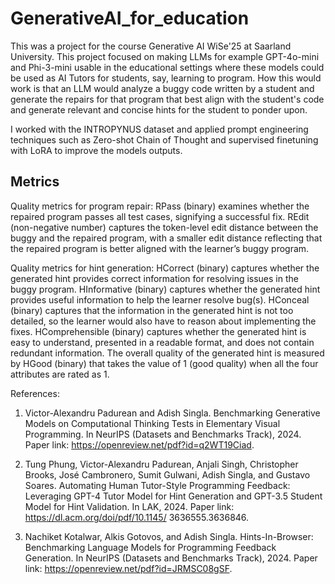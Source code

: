 # GenerativeAI_for_education

This was a project for the course Generative AI WiSe'25 at Saarland University. This project focused on making LLMs for example GPT-4o-mini and Phi-3-mini usable in the educational settings where these models could be used as AI Tutors for students, say, learning to program. How this would work is that an LLM would analyze a buggy code written by a student and generate the repairs for that program that best align with the student's code and generate relevant and concise hints for the student to ponder upon. 

I worked with the INTROPYNUS dataset and applied prompt engineering techniques such as Zero-shot Chain of Thought and supervised finetuning with LoRA to improve the models outputs.

## Metrics
Quality metrics for program repair: RPass (binary) examines whether the repaired program
passes all test cases, signifying a successful fix. REdit (non-negative number) captures the token-level
edit distance between the buggy and the repaired program, with a smaller edit distance reflecting
that the repaired program is better aligned with the learner’s buggy program.

Quality metrics for hint generation: HCorrect (binary) captures whether the
generated hint provides correct information for resolving issues in the buggy program. HInformative
(binary) captures whether the generated hint provides useful information to help the learner resolve
bug(s). HConceal (binary) captures that the information in the generated hint is not too detailed,
so the learner would also have to reason about implementing the fixes. HComprehensible (binary)
captures whether the generated hint is easy to understand, presented in a readable format, and does
not contain redundant information. The overall quality of the generated hint is measured by HGood
(binary) that takes the value of 1 (good quality) when all the four attributes are rated as 1.

References:
1. Victor-Alexandru Padurean and Adish Singla. Benchmarking Generative Models on Computational
Thinking Tests in Elementary Visual Programming. In NeurIPS (Datasets and Benchmarks
Track), 2024. Paper link: https://openreview.net/pdf?id=q2WT19Ciad.

2. Tung Phung, Victor-Alexandru Padurean, Anjali Singh, Christopher Brooks, José Cambronero,
Sumit Gulwani, Adish Singla, and Gustavo Soares. Automating Human Tutor-Style Programming
Feedback: Leveraging GPT-4 Tutor Model for Hint Generation and GPT-3.5 Student Model
for Hint Validation. In LAK, 2024. Paper link: https://dl.acm.org/doi/pdf/10.1145/
3636555.3636846.

3. Nachiket Kotalwar, Alkis Gotovos, and Adish Singla. Hints-In-Browser: Benchmarking Language
Models for Programming Feedback Generation. In NeurIPS (Datasets and Benchmarks
Track), 2024. Paper link: https://openreview.net/pdf?id=JRMSC08gSF.
